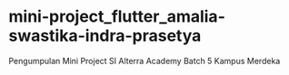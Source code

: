 # mini-project_flutter_amalia-swastika-indra-prasetya

Pengumpulan Mini Project SI Alterra Academy Batch 5 Kampus Merdeka
